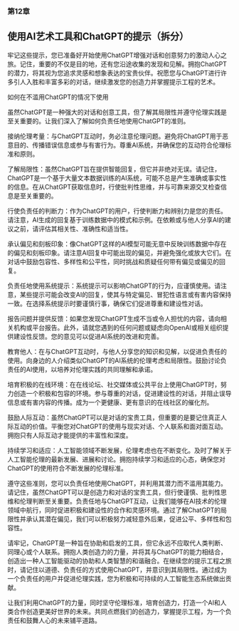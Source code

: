 ### 第12章

## 使用AI艺术工具和ChatGPT的提示（拆分）

牢记这些提示，您已准备好开始使用ChatGPT增强对话和创意努力的激动人心之旅。记住，重要的不仅是目的地，还有您沿途收集的发现和见解。拥抱ChatGPT的潜力，将其视为您追求灵感和想象表达的宝贵伙伴。祝愿您与ChatGPT进行许多引人入胜和丰富多彩的对话，继续激发您的创造力并掌握提示工程的艺术。

如何在不滥用ChatGPT的情况下使用

虽然ChatGPT是一种强大的对话和创意工具，但了解其局限性并遵守伦理实践是至关重要的。让我们深入了解如何负责任地使用ChatGPT的准则。

接纳伦理考量：与ChatGPT互动时，务必注意伦理问题。避免将ChatGPT用于恶意目的、传播错误信息或参与有害行为。尊重AI系统，并确保您的互动符合伦理标准和原则。

了解局限性：虽然ChatGPT旨在提供智能回复，但它并非绝对无误。请记住，ChatGPT是一个基于大量文本数据训练的AI系统，可能不总是产生准确或事实性的信息。在从ChatGPT获取信息时，行使批判性思维，并与可靠来源交叉检查信息是至关重要的。

行使负责任的判断力：作为ChatGPT的用户，行使判断力和辨别力是您的责任。请注意，AI生成的回复基于训练数据中的模式和示例。在依赖或与他人分享AI的建议之前，请评估其相关性、准确性和适当性。

承认偏见和刻板印象：像ChatGPT这样的AI模型可能无意中反映训练数据中存在的偏见和刻板印象。请注意AI回复中可能出现的偏见，并避免强化或放大它们。在对话中鼓励包容性、多样性和公平性，同时挑战和质疑任何带有偏见或偏见的回复。

负责任地使用系统提示：系统提示可以影响ChatGPT的行为，应谨慎使用。请注意，某些提示可能会改变AI的回复，使其与特定偏见、冒犯性语言或有害内容保持一致。在选择系统提示时要谨慎行事，确保它们促进尊重和建设性对话。

报告问题并提供反馈：如果您发现ChatGPT生成不当或令人担忧的内容，请向相关机构或平台报告。此外，请就您遇到的任何问题或疑虑向OpenAI或相关组织提供建设性反馈。您的意见可以促进AI系统的改进和完善。

教育他人：在与ChatGPT互动时，与他人分享您的知识和见解，以促进负责任的使用。向身边的人介绍类似ChatGPT的AI系统的伦理考虑和局限性。鼓励讨论负责任的AI使用，以培养对伦理实践的共同理解和承诺。

培育积极的在线环境：在在线论坛、社交媒体或公共平台上使用ChatGPT时，努力创造一个积极和包容的环境。参与尊重的对话，促进建设性的对话，并阻止误导信息或有害内容的传播。成为一个更健康、更有意识的在线社区的催化剂。

鼓励人际互动：虽然ChatGPT可以是对话的宝贵工具，但重要的是要记住真正人际互动的价值。平衡您对ChatGPT的使用与现实对话、个人联系和面对面互动。拥抱只有人际互动才能提供的丰富性和深度。

持续学习和适应：人工智能领域不断发展，伦理考虑也在不断变化。及时了解关于人工智能伦理的最新发展、进展和讨论。拥抱持续学习和适应的心态，确保您对ChatGPT的使用符合不断发展的伦理标准。

遵守这些准则，您可以负责任地使用ChatGPT，并利用其潜力而不滥用其能力。请记住，虽然ChatGPT可以是创造力和对话的宝贵工具，但行使谨慎、批判性思维和伦理判断至关重要。负责任地与ChatGPT互动，让我们能够在AI技术的伦理领域中航行，同时促进积极和建设性的合作和灵感环境。通过了解ChatGPT的局限性并承认其潜在偏见，我们可以积极努力减轻意外后果，促进公平、多样性和包容性。

请牢记，ChatGPT是一种旨在协助和启发的工具，但它永远不应取代人类判断、同理心或个人联系。拥抱人类创造力的力量，并将其与ChatGPT的能力相结合，创造出一种人工智能驱动的协助和人类智慧的和谐融合。在继续您的提示工程之旅时，请记住以道德、负责任的方式使用ChatGPT，并意识到其局限性。通过成为一个负责任的用户并促进伦理实践，您为积极和可持续的人工智能生态系统做出贡献。

让我们利用ChatGPT的力量，同时坚守伦理标准，培育创造力，打造一个AI和人类合作创造更美好世界的未来。共同点燃我们的创造力，掌握提示工程，为一个负责任和鼓舞人心的未来铺平道路。
